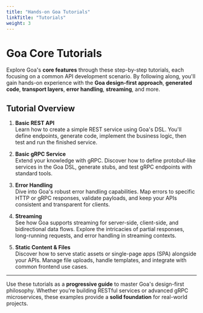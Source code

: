 ```yaml
---
title: "Hands-on Goa Tutorials"
linkTitle: "Tutorials"
weight: 3
---
```


# Goa Core Tutorials

Explore Goa's **core features** through these step-by-step tutorials, each focusing on a common API development scenario. By following along, you'll gain hands-on experience with the **Goa design-first approach**, **generated code**, **transport layers**, **error handling**, **streaming**, and more.

## Tutorial Overview

1. **Basic REST API**  
   Learn how to create a simple REST service using Goa's DSL. You'll define endpoints, generate code, implement the business logic, then test and run the finished service.

2. **Basic gRPC Service**  
   Extend your knowledge with gRPC. Discover how to define protobuf-like services in the Goa DSL, generate stubs, and test gRPC endpoints with standard tools.

3. **Error Handling**  
   Dive into Goa's robust error handling capabilities. Map errors to specific HTTP or gRPC responses, validate payloads, and keep your APIs consistent and transparent for clients.

4. **Streaming**  
   See how Goa supports streaming for server-side, client-side, and bidirectional data flows. Explore the intricacies of partial responses, long-running requests, and error handling in streaming contexts.

5. **Static Content & Files**  
   Discover how to serve static assets or single-page apps (SPA) alongside your APIs. Manage file uploads, handle templates, and integrate with common frontend use cases.

---

Use these tutorials as a **progressive guide** to master Goa's design-first philosophy. Whether you're building RESTful services or advanced gRPC microservices, these examples provide a **solid foundation** for real-world projects.
